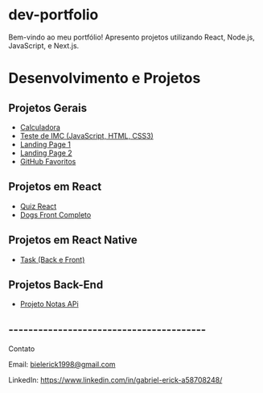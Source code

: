 # dev-portfolio
Bem-vindo ao meu portfólio! Apresento projetos utilizando React, Node.js, JavaScript, e Next.js.


# Desenvolvimento e Projetos

## Projetos Gerais

- [Calculadora](https://github.com/GabrielErick1/dev-portfolio/tree/main/calculadora)
- [Teste de IMC (JavaScript, HTML, CSS3)](https://github.com/GabrielErick1/dev-portfolio/tree/main/javaScript/testedeobsidade/)
- [Landing Page 1](https://github.com/GabrielErick1/dev-portfolio/tree/main/htmlsite/site/)
- [Landing Page 2](https://github.com/GabrielErick1/dev-portfolio/tree/main/htmlsite/sitenv/)
- [GitHub Favoritos](https://github.com/GabrielErick1/dev-portfolio/tree/main/projetogit01/)

## Projetos em React

- [Quiz React](https://github.com/GabrielErick1/dev-portfolio/tree/main/quiz/)
- [Dogs Front Completo](https://github.com/GabrielErick1/dev-portfolio/tree/main/dogs)

## Projetos em React Native

- [Task (Back e Front)](https://github.com/GabrielErick1/dev-portfolio/tree/main/nativetask)

## Projetos Back-End

- [Projeto Notas APi](https://github.com/GabrielErick1/dev-portfolio/tree/main/taskUser)


## ----------------------------------------

Contato

Email: bielerick1998@gmail.com

LinkedIn: https://www.linkedin.com/in/gabriel-erick-a58708248/
